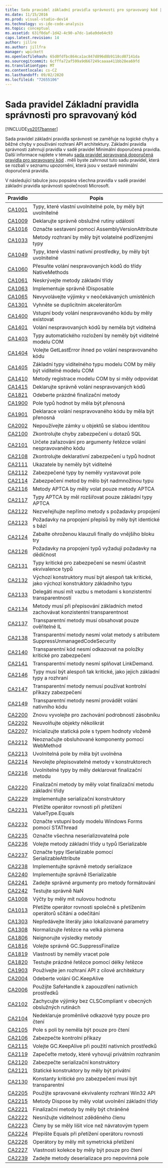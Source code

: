 ```yaml
---
title: Sada pravidel základní pravidla správnosti pro spravovaný kód | Microsoft Docs
ms.date: 11/15/2016
ms.prod: visual-studio-dev14
ms.technology: vs-ide-code-analysis
ms.topic: conceptual
ms.assetid: 631f0daf-1d42-4c90-a7dc-1a6a9de64c93
caps.latest.revision: 14
author: jillre
ms.author: jillfra
manager: wpickett
ms.openlocfilehash: 65d0fdfbc864ca1ac847d896d8b9118cd07141da
ms.sourcegitcommit: 6cfffa72af599a9d667249caaaa411bb28ea69fd
ms.translationtype: MT
ms.contentlocale: cs-CZ
ms.lasthandoff: 09/02/2020
ms.locfileid: "72655106"
---
```

# <a name="basic-correctness-rules-rule-set-for-managed-code"></a>Sada pravidel Základní pravidla správnosti pro spravovaný kód
[!INCLUDE[vs2017banner](../includes/vs2017banner.md)]

Sada pravidel základní pravidla správnosti se zaměřuje na logické chyby a běžné chyby v používání rozhraní API architektury. Základní pravidla správnosti zahrnují pravidla v sadě pravidel Minimální doporučená pravidla. Další informace najdete v tématu [sada pravidel spravovaná doporučená pravidla pro spravovaný kód](../code-quality/managed-recommended-rules-rule-set-for-managed-code.md) . měli byste zahrnout tuto sadu pravidel, která se rozbalí v seznamu upozornění, která jsou v sestavě minimální doporučená pravidla.

 V následující tabulce jsou popsána všechna pravidla v sadě pravidel základní pravidla správnosti společnosti Microsoft.

|Pravidlo|Popis|
|----------|-----------------|
|[CA1001](../code-quality/ca1001-types-that-own-disposable-fields-should-be-disposable.md)|Typy, které vlastní uvolnitelné pole, by měly být uvolnitelné|
|[CA1009](../code-quality/ca1009-declare-event-handlers-correctly.md)|Deklarujte správně obslužné rutiny událostí|
|[CA1016](../code-quality/ca1016-mark-assemblies-with-assemblyversionattribute.md)|Označte sestavení pomocí AssemblyVersionAttribute|
|[CA1033](../code-quality/ca1033-interface-methods-should-be-callable-by-child-types.md)|Metody rozhraní by měly být volatelné podřízenými typy|
|[CA1049](../code-quality/ca1049-types-that-own-native-resources-should-be-disposable.md)|Typy, které vlastní nativní prostředky, by měly být uvolnitelné|
|[CA1060](../code-quality/ca1060-move-p-invokes-to-nativemethods-class.md)|Přesuňte volání nespravovaných kódů do třídy NativeMethods|
|[CA1061](../code-quality/ca1061-do-not-hide-base-class-methods.md)|Neskrývejte metody základní třídy|
|[CA1063](../code-quality/ca1063-implement-idisposable-correctly.md)|Implementuje správně IDisposable|
|[CA1065](../code-quality/ca1065-do-not-raise-exceptions-in-unexpected-locations.md)|Nevyvolávejte výjimky v neočekávaných umístěních|
|[CA1301](../code-quality/ca1301-avoid-duplicate-accelerators.md)|Vyhněte se duplicitním akcelerátorům|
|[CA1400](../code-quality/ca1400-p-invoke-entry-points-should-exist.md)|Vstupní body volání nespravovaného kódu by měly existovat|
|[CA1401](../code-quality/ca1401-p-invokes-should-not-be-visible.md)|Volání nespravovaných kódů by neměla být viditelná|
|[CA1403](../code-quality/ca1403-auto-layout-types-should-not-be-com-visible.md)|Typy automatického rozložení by neměly být viditelné modelu COM|
|[CA1404](../code-quality/ca1404-call-getlasterror-immediately-after-p-invoke.md)|Volejte GetLastError ihned po volání nespravovaného kódu|
|[CA1405](../code-quality/ca1405-com-visible-type-base-types-should-be-com-visible.md)|Základní typy viditelného typu modelu COM by měly být viditelné modelu COM|
|[CA1410](../code-quality/ca1410-com-registration-methods-should-be-matched.md)|Metody registrace modelu COM by si měly odpovídat|
|[CA1415](../code-quality/ca1415-declare-p-invokes-correctly.md)|Deklarujte správně volání nespravovaných kódů|
|[CA1821](../code-quality/ca1821-remove-empty-finalizers.md)|Odeberte prázdné finalizační metody|
|[CA1900](../code-quality/ca1900-value-type-fields-should-be-portable.md)|Pole typů hodnot by měla být přenosná|
|[CA1901](../code-quality/ca1901-p-invoke-declarations-should-be-portable.md)|Deklarace volání nespravovaného kódu by měla být přenosná|
|[CA2002](../code-quality/ca2002-do-not-lock-on-objects-with-weak-identity.md)|Nepoužívejte zámky u objektů se slabou identitou|
|[CA2100](../code-quality/ca2100-review-sql-queries-for-security-vulnerabilities.md)|Zkontrolujte chyby zabezpečení u dotazů SQL|
|[CA2101](../code-quality/ca2101-specify-marshaling-for-p-invoke-string-arguments.md)|Určete zařazování pro argumenty řetězce volání nespravovaného kódu|
|[CA2108](../code-quality/ca2108-review-declarative-security-on-value-types.md)|Zkontrolujte deklarativní zabezpečení u typů hodnot|
|[CA2111](../code-quality/ca2111-pointers-should-not-be-visible.md)|Ukazatele by neměly být viditelné|
|[CA2112](../code-quality/ca2112-secured-types-should-not-expose-fields.md)|Zabezpečené typy by neměly vystavovat pole|
|[CA2114](../code-quality/ca2114-method-security-should-be-a-superset-of-type.md)|Zabezpečení metod by mělo být nadmnožinou typu|
|[CA2116](../code-quality/ca2116-aptca-methods-should-only-call-aptca-methods.md)|Metody APTCA by měly volat pouze metody APTCA|
|[CA2117](../code-quality/ca2117-aptca-types-should-only-extend-aptca-base-types.md)|Typy APTCA by měl rozšiřovat pouze základní typy APTCA|
|[CA2122](../code-quality/ca2122-do-not-indirectly-expose-methods-with-link-demands.md)|Nezveřejňujte nepřímo metody s požadavky propojení|
|[CA2123](../code-quality/ca2123-override-link-demands-should-be-identical-to-base.md)|Požadavky na propojení přepisů by měly být identické s bází|
|[CA2124](../code-quality/ca2124-wrap-vulnerable-finally-clauses-in-outer-try.md)|Zabalte ohroženou klauzuli finally do vnějšího bloku try|
|[CA2126](../code-quality/ca2126-type-link-demands-require-inheritance-demands.md)|Požadavky na propojení typů vyžadují požadavky na dědičnost|
|[CA2131](../code-quality/ca2131-security-critical-types-may-not-participate-in-type-equivalence.md)|Typy kritické pro zabezpečení se nesmí účastnit ekvivalence typů|
|[CA2132](../code-quality/ca2132-default-constructors-must-be-at-least-as-critical-as-base-type-default-constructors.md)|Výchozí konstruktory musí být alespoň tak kritické, jako výchozí konstruktory základního typu|
|[CA2133](../code-quality/ca2133-delegates-must-bind-to-methods-with-consistent-transparency.md)|Delegáti musí mít vazbu s metodami s konzistentní transparentností|
|[CA2134](../code-quality/ca2134-methods-must-keep-consistent-transparency-when-overriding-base-methods.md)|Metody musí při přepisování základních metod zachovávat konzistentní transparentnost|
|[CA2137](../code-quality/ca2137-transparent-methods-must-contain-only-verifiable-il.md)|Transparentní metody musí obsahovat pouze ověřitelné IL|
|[CA2138](../code-quality/ca2138-transparent-methods-must-not-call-methods-with-the-suppressunmanagedcodesecurity-attribute.md)|Transparentní metody nesmí volat metody s atributem SuppressUnmanagedCodeSecurity|
|[CA2140](../code-quality/ca2140-transparent-code-must-not-reference-security-critical-items.md)|Transparentní kód nesmí odkazovat na položky kritické pro zabezpečení|
|[CA2141](../code-quality/ca2141-transparent-methods-must-not-satisfy-linkdemands.md)|Transparentní metody nesmí splňovat LinkDemand.|
|[CA2146](../code-quality/ca2146-types-must-be-at-least-as-critical-as-their-base-types-and-interfaces.md)|Typy musí být alespoň tak kritické, jako jejich základní typy a rozhraní|
|[CA2147](../code-quality/ca2147-transparent-methods-may-not-use-security-asserts.md)|Transparentní metody nemusí používat kontrolní příkazy zabezpečení|
|[CA2149](../code-quality/ca2149-transparent-methods-must-not-call-into-native-code.md)|Transparentní metody nesmí provádět volání nativního kódu|
|[CA2200](../code-quality/ca2200-rethrow-to-preserve-stack-details.md)|Znovu vyvolejte pro zachování podrobností zásobníku|
|[CA2202](../code-quality/ca2202-do-not-dispose-objects-multiple-times.md)|Neuvolňujte objekty několikrát|
|[CA2207](../code-quality/ca2207-initialize-value-type-static-fields-inline.md)|Inicializujte statická pole s typem hodnoty vloženě|
|[CA2212](../code-quality/ca2212-do-not-mark-serviced-components-with-webmethod.md)|Neoznačujte obsluhované komponenty pomocí WebMethod|
|[CA2213](../code-quality/ca2213-disposable-fields-should-be-disposed.md)|Uvolnitelná pole by měla být uvolněna|
|[CA2214](../code-quality/ca2214-do-not-call-overridable-methods-in-constructors.md)|Nevolejte přepisovatelné metody v konstruktorech|
|[CA2216](../code-quality/ca2216-disposable-types-should-declare-finalizer.md)|Uvolnitelné typy by měly deklarovat finalizační metodu|
|[CA2220](../code-quality/ca2220-finalizers-should-call-base-class-finalizer.md)|Finalizační metody by měly volat finalizační metodu základní třídy|
|[CA2229](../code-quality/ca2229-implement-serialization-constructors.md)|Implementujte serializační konstruktory|
|[CA2231](../code-quality/ca2231-overload-operator-equals-on-overriding-valuetype-equals.md)|Přetižte operátor rovnosti při přetížení ValueType.Equals|
|[CA2232](../code-quality/ca2232-mark-windows-forms-entry-points-with-stathread.md)|Označte vstupní body modelu Windows Forms pomocí STAThread|
|[CA2235](../code-quality/ca2235-mark-all-non-serializable-fields.md)|Označte všechna neserializovatelná pole|
|[CA2236](../code-quality/ca2236-call-base-class-methods-on-iserializable-types.md)|Volejte metody základní třídy u typů ISerializable|
|[CA2237](../code-quality/ca2237-mark-iserializable-types-with-serializableattribute.md)|Označte typy ISerializable pomocí SerializableAttribute|
|[CA2238](../code-quality/ca2238-implement-serialization-methods-correctly.md)|Implementujte správně metody serializace|
|[CA2240](../code-quality/ca2240-implement-iserializable-correctly.md)|Implementujte správně ISerializable|
|[CA2241](../code-quality/ca2241-provide-correct-arguments-to-formatting-methods.md)|Zadejte správné argumenty pro metody formátování|
|[CA2242](../code-quality/ca2242-test-for-nan-correctly.md)|Testujte správně NaN|
|[CA1008](../code-quality/ca1008-enums-should-have-zero-value.md)|Výčty by měly mít nulovou hodnotu|
|[CA1013](../code-quality/ca1013-overload-operator-equals-on-overloading-add-and-subtract.md)|Přetižte operátor rovnosti společně s přetížením operátorů sčítání a odečítání|
|[CA1303](../code-quality/ca1303-do-not-pass-literals-as-localized-parameters.md)|Nepředávejte literály jako lokalizované parametry|
|[CA1308](../code-quality/ca1308-normalize-strings-to-uppercase.md)|Normalizujte řetězce na velká písmena|
|[CA1806](../code-quality/ca1806-do-not-ignore-method-results.md)|Neignorujte výsledky metody|
|[CA1816](../code-quality/ca1816-call-gc-suppressfinalize-correctly.md)|Volejte správně GC.SuppressFinalize|
|[CA1819](../code-quality/ca1819-properties-should-not-return-arrays.md)|Vlastnosti by neměly vracet pole|
|[CA1820](../code-quality/ca1820-test-for-empty-strings-using-string-length.md)|Testujte prázdné řetězce pomocí délky řetězce|
|[CA1903](../code-quality/ca1903-use-only-api-from-targeted-framework.md)|Používejte jen rozhraní API z cílové architektury|
|[CA2004](../code-quality/ca2004-remove-calls-to-gc-keepalive.md)|Odeberte volání GC.KeepAlive|
|[CA2006](../code-quality/ca2006-use-safehandle-to-encapsulate-native-resources.md)|Použijte SafeHandle k zapouzdření nativních prostředků|
|[CA2102](../code-quality/ca2102-catch-non-clscompliant-exceptions-in-general-handlers.md)|Zachycujte výjimky bez CLSCompliant v obecných obslužných rutinách|
|[CA2104](../code-quality/ca2104-do-not-declare-read-only-mutable-reference-types.md)|Nedeklaruje proměnlivé odkazové typy pouze pro čtení|
|[CA2105](../code-quality/ca2105-array-fields-should-not-be-read-only.md)|Pole s poli by neměla být pouze pro čtení|
|[CA2106](../code-quality/ca2106-secure-asserts.md)|Zabezpečte kontrolní příkazy|
|[CA2115](../code-quality/ca2115-call-gc-keepalive-when-using-native-resources.md)|Volejte GC.KeepAlive při použití nativních prostředků|
|[CA2119](../code-quality/ca2119-seal-methods-that-satisfy-private-interfaces.md)|Zapečeťte metody, které vyhovují privátním rozhraním|
|[CA2120](../code-quality/ca2120-secure-serialization-constructors.md)|Zabezpečte serializační konstruktory|
|[CA2121](../code-quality/ca2121-static-constructors-should-be-private.md)|Statické konstruktory by měly být privátní|
|[CA2130](../code-quality/ca2130-security-critical-constants-should-be-transparent.md)|Konstanty kritické pro zabezpečení musí být transparentní|
|[CA2205](../code-quality/ca2205-use-managed-equivalents-of-win32-api.md)|Použijte spravované ekvivalenty rozhraní Win32 API|
|[CA2215](../code-quality/ca2215-dispose-methods-should-call-base-class-dispose.md)|Metody Dispose by měly volat uvolnění základní třídy|
|[CA2221](../code-quality/ca2221-finalizers-should-be-protected.md)|Finalizační metody by měly být chráněné|
|[CA2222](../code-quality/ca2222-do-not-decrease-inherited-member-visibility.md)|Nesnižujte viditelnost zděděného členu|
|[CA2223](../code-quality/ca2223-members-should-differ-by-more-than-return-type.md)|Členy by se měly lišit více než návratovým typem|
|[CA2224](../code-quality/ca2224-override-equals-on-overloading-operator-equals.md)|Přepište Equals při přetížení operátoru rovnosti|
|[CA2226](../code-quality/ca2226-operators-should-have-symmetrical-overloads.md)|Operátory by měly mít symetrická přetížení|
|[CA2227](../code-quality/ca2227-collection-properties-should-be-read-only.md)|Vlastnosti kolekce by měly být pouze pro čtení|
|[CA2239](../code-quality/ca2239-provide-deserialization-methods-for-optional-fields.md)|Zadejte metody deserializace pro nepovinná pole|
